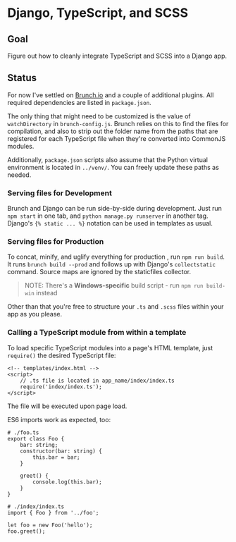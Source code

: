 # Django, TypeScript, and SCSS

## Goal

Figure out how to cleanly integrate TypeScript and SCSS into a Django app.

## Status

For now I've settled on [Brunch.io](http://brunch.io/) and a couple of additional plugins. All required dependencies are listed in `package.json`.

The only thing that might need to be customized is the value of `watchDirectory` in `brunch-config.js`. Brunch relies on this to find the files for compilation, and also to strip out the folder name from the paths that are registered for each TypeScript file when they're converted into CommonJS modules.

Additionally, `package.json` scripts also assume that the Python virtual environment is located in `../venv/`. You can freely update these paths as needed.

### Serving files for Development

Brunch and Django can be run side-by-side during development. Just run `npm start` in one tab, and `python manage.py runserver` in another tag. Django's `{% static ... %}` notation can be used in templates as usual.

### Serving files for Production

To concat, minify, and uglify everything for production , run `npm run build`. It runs `brunch build --prod` and follows up with Django's `collectstatic` command. Source maps are ignored by the staticfiles collector.

> NOTE: There's a **Windows-specific** build script - run `npm run build-win` instead

Other than that you're free to structure your `.ts` and `.scss` files within your app as you please.

### Calling a TypeScript module from within a template

To load specific TypeScript modules into a page's HTML template, just `require()` the desired TypeScript file:

	<!-- templates/index.html -->
	<script>
		// .ts file is located in app_name/index/index.ts
		require('index/index.ts');
	</script>

The file will be executed upon page load.

ES6 imports work as expected, too:

	# ./foo.ts
	export class Foo {
		bar: string;
		constructor(bar: string) {
			this.bar = bar;
		}

		greet() {
			console.log(this.bar);
		}
	}

	# ./index/index.ts
	import { Foo } from '../foo';

	let foo = new Foo('hello');
	foo.greet();
